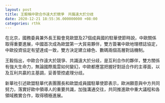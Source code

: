 ```yaml
---
layout: post
title: 王毅稱中歐合作遠大於競爭　共識遠大於分歧
date: 2020-12-21 18:55:36.000000000 +08:00
categories: rthk
---
```


在北京，國務委員兼外長王毅會見歐盟及27個成員國的駐華使節時說，中歐關係取得重要進展，中國首次成為歐盟第一大貿易夥伴，雙方簽署中歐地理標誌協定，中歐投資協定有望達成一致，雙方決定建立綠色、數碼兩個高層對話機制。

王毅指出，中歐合作遠大於競爭、共識遠大於分歧，是互利合作的夥伴，雙方關係有強大生命力，無論國際風雲如何變幻，中歐都應當把握好對話合作的主導面，以及互利共贏的主基調，妥善管控處理分歧。

新華社引述歐盟駐華代表團團長和歐盟成員國駐華使節表示，歐洲願意與中方共同努力，落實好歐中領導人的重要共識，加強溝通交往，共同推進歐中重大議程和各領域務實合作，取得積極進展。
